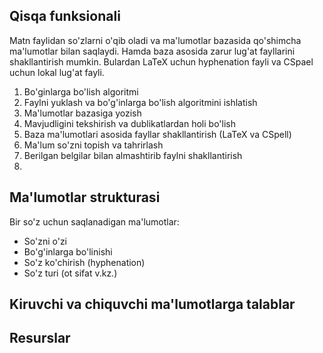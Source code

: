 ## Qisqa funksionali

Matn faylidan so'zlarni o'qib oladi va ma'lumotlar bazasida qo'shimcha ma'lumotlar bilan saqlaydi. Hamda baza asosida zarur lug'at fayllarini shakllantirish mumkin. Bulardan LaTeX uchun hyphenation fayli va CSpael uchun lokal lug'at fayli. 

1. Bo'ginlarga bo'lish algoritmi
2. Faylni yuklash va bo'g'inlarga bo'lish algoritmini ishlatish
3. Ma'lumotlar bazasiga yozish
4. Mavjudligini tekshirish va dublikatlardan holi bo'lish
5. Baza ma'lumotlari asosida fayllar shakllantirish (LaTeX va CSpell)
6. Ma'lum so'zni topish va tahrirlash
7. Berilgan belgilar bilan almashtirib faylni shakllantirish
8. 

## Ma'lumotlar strukturasi

Bir so'z uchun saqlanadigan ma'lumotlar:
- So'zni o'zi
- Bo'g'inlarga bo'linishi
- So'z ko'chirish (hyphenation)
- So'z turi (ot sifat v.kz.)

## Kiruvchi va chiquvchi ma'lumotlarga talablar

## Resurslar
